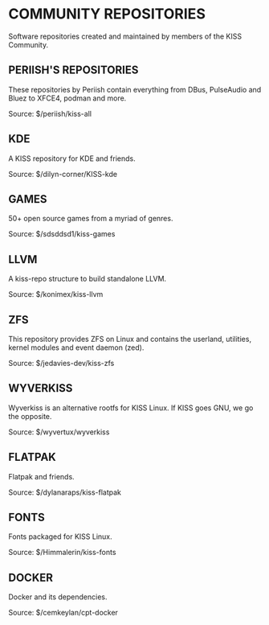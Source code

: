 COMMUNITY REPOSITORIES
======================

Software repositories created and maintained by members of the KISS Community.

PERIISH'S REPOSITORIES
----------------------

These repositories by Periish contain everything from DBus, PulseAudio and Bluez
to XFCE4, podman and more.

Source: $/periish/kiss-all

KDE
---

A KISS repository for KDE and friends.

Source: $/dilyn-corner/KISS-kde

GAMES
-----

50+ open source games from a myriad of genres.

Source: $/sdsddsd1/kiss-games

LLVM
----

A kiss-repo structure to build standalone LLVM.

Source: $/konimex/kiss-llvm

ZFS
---

This repository provides ZFS on Linux and contains the userland, utilities,
kernel modules and event daemon (zed).

Source: $/jedavies-dev/kiss-zfs

WYVERKISS
---------

Wyverkiss is an alternative rootfs for KISS Linux. If KISS goes GNU, we go the
opposite.

Source: $/wyvertux/wyverkiss

FLATPAK
-------

Flatpak and friends.

Source: $/dylanaraps/kiss-flatpak

FONTS
-----

Fonts packaged for KISS Linux.

Source: $/Himmalerin/kiss-fonts

DOCKER
------

Docker and its dependencies.

Source: $/cemkeylan/cpt-docker
